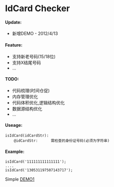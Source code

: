 IdCard Checker
=============

#### Update:
+ 新增DEMO - 2012/4/13

#### Feature:
+ 支持新老号码(15/18位)
+ 支持X结尾号码
+ ...

#### TODO:
+ 代码梳理(时间仓促)
+ 内存管理优化
+ 代码体积优化,逻辑结构优化
+ 数据源结构优化
+ ...

#### Useage:
    isIdCard(idCardStr):
        @idCardStr:      需检查的身份证号码(必须为字符串)

#### Example:

    isIdCard('111111111111111');
    ....
    isIdCard('130531197507143717');


Simple [DEMO1](http://zfkun.github.com/js/demo/IsIdCard/)
